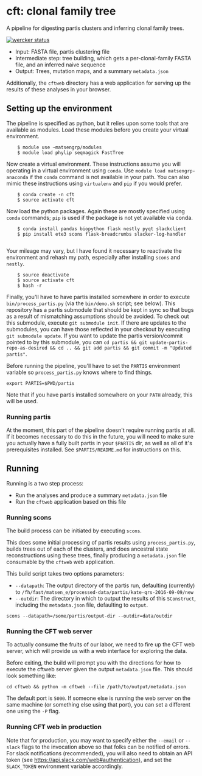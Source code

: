 # cft: clonal family tree

A pipeline for digesting partis clusters and inferring clonal family trees.

[![wercker status](https://app.wercker.com/status/73265f18b3a63457ecbc79018da52162/s/master "wercker status")](https://app.wercker.com/project/byKey/73265f18b3a63457ecbc79018da52162)

* Input: FASTA file, partis clustering file
* Intermediate step: tree building, which gets a per-clonal-family FASTA file, and an inferred naive sequence
* Output: Trees, mutation maps, and a summary `metadata.json`

Additionally, the `cftweb` directory has a web application for serving
up the results of these analyses in your browser.


## Setting up the environment

The pipeline is specified as python, but it relies upon some tools
that are available as modules.  Load these modules before you create
your virtual environment.

```
	$ module use ~matsengrp/modules
	$ module load phylip seqmagick FastTree
```

Now create a virtual environment.  These instructions assume you will
operating in a virtual environment using `conda`.  Use `module load
matsengrp-anaconda` if the `conda` command is not available in your
path.  You can also mimic these instructions using `virtualenv` and
`pip` if you would prefer.

```
	$ conda create -n cft
	$ source activate cft
```

Now load the python packages.  Again these are mostly specified using
`conda` commands; `pip` is used if the package is not yet available
via conda.

```
	$ conda install pandas biopython flask nestly pyqt slackclient
	$ pip install ete3 scons flask-breadcrumbs slacker-log-handler
 
```

Your mileage may vary, but I have found it necessary to 
reactivate the environment and rehash my path, especially after
installing `scons` and `nestly`.

```
	$ source deactivate
	$ source activate cft
	$ hash -r
```

Finally, you'll have to have partis installed somewhere in order to execute `bin/process_partis.py` (via the `bin/demo.sh` script; see below).
This repository has a partis submodule that should be kept in sync so that bugs as a result of mismatching assumptions should be avoided.
To check out this submodule, execute `git submodule init`.
If there are updates to the submodules, you can have those reflected in your checkout by executing `git submodule update`.
If you want to update the partis version/commit pointed to by this submodule, you can `cd partis && git update-partis-repo-as-desired && cd .. && git add partis && git commit -m "Updated partis"`.

Before running the pipeline, you'll have to set the `PARTIS` environment variable so `process_partis.py` knows where to find things.

```
export PARTIS=$PWD/partis
```

Note that if you have partis installed somewhere on your `PATH` already, this will be used.

### Running partis

At the moment, this part of the pipeline doesn't require running partis at all.
If it becomes necessary to do this in the future, you will need to make sure you actually have a fully built partis in your `$PARTIS` dir, as well as all of it's prerequisites installed.
See `$PARTIS/README.md` for instructions on this.


## Running

Running is a two step process:

* Run the analyses and produce a summary `metadata.json` file
* Run the `cftweb` application based on this file


### Running scons

The build process can be initiated by executing `scons`.

This does some initial processing of partis results using `process_partis.py`, builds trees out of each of the clusters, and does ancestral state reconstructions using these trees, finally producing a `metadata.json` file consumable by the `cftweb` web application.

This build script takes two options parameters:

* `--datapath`: The output directory of the partis run, defaulting (currently) to `/fh/fast/matsen_e/processed-data/partis/kate-qrs-2016-09-09/new`
* `--outdir`: The directory in which to output the results of this `SConstruct`, including the `metadata.json` file, defaulting to `output`.

```
scons --datapath=/some/partis/output-dir --outdir=data/outdir
```

### Running the CFT web server

To actually consume the fruits of our labor, we need to fire up the CFT web server, which will provide us with a web interface for exploring the data.

Before exiting, the build will prompt you with the directions for how to execute the cftweb server given the output `metadata.json` file.
This should look something like:

```
cd cftweb && python -m cftweb --file /path/to/output/metadata.json
```

The default port is `5000`.
If someone else is running the web server on the same machine (or something else using that port), you can set a different one using the `-P` flag.

### Running CFT web in production

Note that for production, you may want to specify either the `--email` or `--slack` flags to the invocation above so that folks can be notified of errors.
For slack notifications (recommended), you will also need to obtain an API token (see <https://api.slack.com/web#authentication>), and set the `SLACK_TOKEN` environment variable accordingly.


